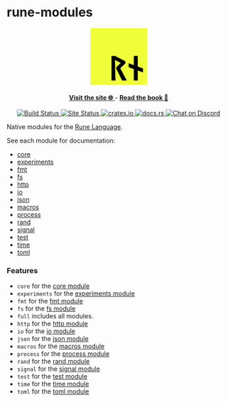 # rune-modules

<div align="center">
    <img alt="Rune Logo" src="https://raw.githubusercontent.com/rune-rs/rune/main/assets/icon.png" />
</div>

<br>

<div align="center">
<a href="https://rune-rs.github.io">
    <b>Visit the site 🌐</b>
</a>
-
<a href="https://rune-rs.github.io/book/">
    <b>Read the book 📖</b>
</a>
</div>

<br>

<div align="center">
<a href="https://github.com/rune-rs/rune/actions">
    <img alt="Build Status" src="https://github.com/rune-rs/rune/workflows/Build/badge.svg">
</a>

<a href="https://github.com/rune-rs/rune/actions">
    <img alt="Site Status" src="https://github.com/rune-rs/rune/workflows/Site/badge.svg">
</a>

<a href="https://crates.io/crates/rune">
    <img alt="crates.io" src="https://img.shields.io/crates/v/rune.svg">
</a>

<a href="https://docs.rs/rune">
    <img alt="docs.rs" src="https://docs.rs/rune/badge.svg">
</a>

<a href="https://discord.gg/v5AeNkT">
    <img alt="Chat on Discord" src="https://img.shields.io/discord/558644981137670144.svg?logo=discord&style=flat-square">
</a>
</div>

Native modules for the [Rune Language].

[Rune Language]: https://rune-rs.github.io

See each module for documentation:
* [core]
* [experiments]
* [fmt]
* [fs]
* [http]
* [io]
* [json]
* [macros]
* [process]
* [rand]
* [signal]
* [test]
* [time]
* [toml]

### Features

* `core` for the [core module][toml]
* `experiments` for the [experiments module][experiments]
* `fmt` for the [fmt module][fmt]
* `fs` for the [fs module][fs]
* `full` includes all modules.
* `http` for the [http module][http]
* `io` for the [io module][io]
* `json` for the [json module][json]
* `macros` for the [macros module][macros]
* `process` for the [process module][process]
* `rand` for the [rand module][rand]
* `signal` for the [signal module][signal]
* `test` for the [test module][test]
* `time` for the [time module][time]
* `toml` for the [toml module][toml]

[core]: https://docs.rs/rune-modules/0/rune_modules/core/
[experiments]: https://docs.rs/rune-modules/0/rune_modules/experiments/
[fmt]: https://docs.rs/rune-modules/0/rune_modules/fmt/
[fs]: https://docs.rs/rune-modules/0/rune_modules/fs/
[http]: https://docs.rs/rune-modules/0/rune_modules/http/
[io]: https://docs.rs/rune-modules/0/rune_modules/io/
[json]: https://docs.rs/rune-modules/0/rune_modules/json/
[macros]: https://docs.rs/rune-modules/0/rune_modules/macros/
[process]: https://docs.rs/rune-modules/0/rune_modules/process/
[rand]: https://docs.rs/rune-modules/0/rune_modules/rand/
[signal]: https://docs.rs/rune-modules/0/rune_modules/signal/
[test]: https://docs.rs/rune-modules/0/rune_modules/test/
[time]: https://docs.rs/rune-modules/0/rune_modules/time/
[toml]: https://docs.rs/rune-modules/0/rune_modules/toml/
